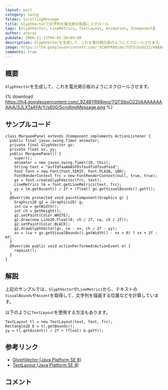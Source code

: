 ```yaml
---
layout: post
category: swing
folder: ScrollingMessage
title: GlyphVectorで文字列を電光掲示板風にスクロール
tags: [GlyphVector, LineMetrics, TextLayout, Animation, JComponent]
author: aterai
pubdate: 2006-11-13T04:01:26+09:00
description: GlyphVectorを生成して、これを電光掲示板のようにスクロールさせます。
image: https://lh4.googleusercontent.com/_9Z4BYR88imo/TQTSlbxO22I/AAAAAAAAAjA/SJLXTaAYArY/s800/ScrollingMessage.png
comments: true
---
```

## 概要
`GlyphVector`を生成して、これを電光掲示板のようにスクロールさせます。

{% download https://lh4.googleusercontent.com/_9Z4BYR88imo/TQTSlbxO22I/AAAAAAAAAjA/SJLXTaAYArY/s800/ScrollingMessage.png %}

## サンプルコード
<pre class="prettyprint"><code>class MarqueePanel extends JComponent implements ActionListener {
  public final javax.swing.Timer animator;
  private final GlyphVector gv;
  private float xx, yy;
  public MarqueePanel() {
    super();
    animator = new javax.swing.Timer(10, this);
    String text = "asffdfaaAAASFDsfasdfsdfasdfasd";
    Font font = new Font(Font.SERIF, Font.PLAIN, 100);
    FontRenderContext frc = new FontRenderContext(null, true, true);
    gv = font.createGlyphVector(frc, text);
    LineMetrics lm = font.getLineMetrics(text, frc);
    yy = lm.getAscent() / 2f + (float) gv.getVisualBounds().getY();
  }
  @Override protected void paintComponent(Graphics g) {
    Graphics2D g2 = (Graphics2D) g;
    int cw = getWidth();
    int ch = getHeight();
    g2.setPaint(Color.WHITE);
    g2.draw(new Line2D.Float(0, ch / 2f, cw, ch / 2f));
    g2.setPaint(Color.BLACK);
    g2.drawGlyphVector(gv, cw - xx, ch / 2f - yy);
    xx = (cw + gv.getVisualBounds().getWidth() - xx &gt; 0) ? xx + 2f : 0f;
  }
  @Override public void actionPerformed(ActionEvent e) {
    repaint();
  }
}
</code></pre>

## 解説
上記のサンプルでは、`GlyphVector`や`LineMetrics`から、テキストの`VisualBounds`や`Ascent`を取得して、文字列を描画する位置などを計算しています。

以下のように`TextLayout`を使用する方法もあります。

<pre class="prettyprint"><code>TextLayout tl = new TextLayout(text, font, frc);
Rectangle2D b = tl.getBounds();
yy = tl.getAscent() / 2f + (float) b.getY();
</code></pre>

## 参考リンク
- [GlyphVector (Java Platform SE 8)](https://docs.oracle.com/javase/jp/8/docs/api/java/awt/font/GlyphVector.html)
- [TextLayout (Java Platform SE 8)](https://docs.oracle.com/javase/jp/8/docs/api/java/awt/font/TextLayout.html)

<!-- dummy comment line for breaking list -->

## コメント
